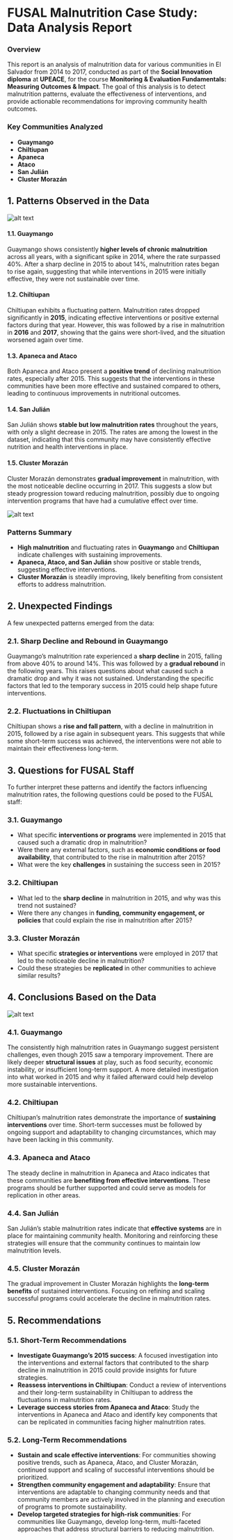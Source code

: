 # FUSAL Malnutrition Case Study: Data Analysis Report

### Overview

This report is an analysis of malnutrition data for various communities in El Salvador from 2014 to 2017, conducted as part of the **Social Innovation diploma** at **UPEACE**, for the course **Monitoring & Evaluation Fundamentals: Measuring Outcomes & Impact**. The goal of this analysis is to detect malnutrition patterns, evaluate the effectiveness of interventions, and provide actionable recommendations for improving community health outcomes.

### Key Communities Analyzed

-   **Guaymango**
-   **Chiltiupan**
-   **Apaneca**
-   **Ataco**
-   **San Julián**
-   **Cluster Morazán**

## 1. Patterns Observed in the Data

![alt text](ib-frida/FUSAL-Case-Study-Analysis/graph-bar.png)

#### 1.1. **Guaymango**

Guaymango shows consistently **higher levels of chronic malnutrition** across all years, with a significant spike in 2014, where the rate surpassed 40%. After a sharp decline in 2015 to about 14%, malnutrition rates began to rise again, suggesting that while interventions in 2015 were initially effective, they were not sustainable over time.

#### 1.2. **Chiltiupan**

Chiltiupan exhibits a fluctuating pattern. Malnutrition rates dropped significantly in **2015**, indicating effective interventions or positive external factors during that year. However, this was followed by a rise in malnutrition in **2016** and **2017**, showing that the gains were short-lived, and the situation worsened again over time.

#### 1.3. **Apaneca and Ataco**

Both Apaneca and Ataco present a **positive trend** of declining malnutrition rates, especially after 2015. This suggests that the interventions in these communities have been more effective and sustained compared to others, leading to continuous improvements in nutritional outcomes.

#### 1.4. **San Julián**

San Julián shows **stable but low malnutrition rates** throughout the years, with only a slight decrease in 2015. The rates are among the lowest in the dataset, indicating that this community may have consistently effective nutrition and health interventions in place.

#### 1.5. **Cluster Morazán**

Cluster Morazán demonstrates **gradual improvement** in malnutrition, with the most noticeable decline occurring in 2017. This suggests a slow but steady progression toward reducing malnutrition, possibly due to ongoing intervention programs that have had a cumulative effect over time.

![alt text](ib-frida/FUSAL-Case-Study-Analysis/heatmap.png)

### Patterns Summary

-   **High malnutrition** and fluctuating rates in **Guaymango** and **Chiltiupan** indicate challenges with sustaining improvements.
-   **Apaneca, Ataco, and San Julián** show positive or stable trends, suggesting effective interventions.
-   **Cluster Morazán** is steadily improving, likely benefiting from consistent efforts to address malnutrition.

## 2. Unexpected Findings

A few unexpected patterns emerged from the data:

### 2.1. **Sharp Decline and Rebound in Guaymango**

Guaymango’s malnutrition rate experienced a **sharp decline** in 2015, falling from above 40% to around 14%. This was followed by a **gradual rebound** in the following years. This raises questions about what caused such a dramatic drop and why it was not sustained. Understanding the specific factors that led to the temporary success in 2015 could help shape future interventions.

### 2.2. **Fluctuations in Chiltiupan**

Chiltiupan shows a **rise and fall pattern**, with a decline in malnutrition in 2015, followed by a rise again in subsequent years. This suggests that while some short-term success was achieved, the interventions were not able to maintain their effectiveness long-term.

## 3. Questions for FUSAL Staff

To further interpret these patterns and identify the factors influencing malnutrition rates, the following questions could be posed to the FUSAL staff:

### 3.1. **Guaymango**

-   What specific **interventions or programs** were implemented in 2015 that caused such a dramatic drop in malnutrition?
-   Were there any external factors, such as **economic conditions or food availability**, that contributed to the rise in malnutrition after 2015?
-   What were the key **challenges** in sustaining the success seen in 2015?

### 3.2. **Chiltiupan**

-   What led to the **sharp decline** in malnutrition in 2015, and why was this trend not sustained?
-   Were there any changes in **funding, community engagement, or policies** that could explain the rise in malnutrition after 2015?

### 3.3. **Cluster Morazán**

-   What specific **strategies or interventions** were employed in 2017 that led to the noticeable decline in malnutrition?
-   Could these strategies be **replicated** in other communities to achieve similar results?

## 4. Conclusions Based on the Data

![alt text](ib-frida/FUSAL-Case-Study-Analysis/linear-graph.png)

### 4.1. **Guaymango**

The consistently high malnutrition rates in Guaymango suggest persistent challenges, even though 2015 saw a temporary improvement. There are likely deeper **structural issues** at play, such as food security, economic instability, or insufficient long-term support. A more detailed investigation into what worked in 2015 and why it failed afterward could help develop more sustainable interventions.

### 4.2. **Chiltiupan**

Chiltiupan’s malnutrition rates demonstrate the importance of **sustaining interventions** over time. Short-term successes must be followed by ongoing support and adaptability to changing circumstances, which may have been lacking in this community.

### 4.3. **Apaneca and Ataco**

The steady decline in malnutrition in Apaneca and Ataco indicates that these communities are **benefiting from effective interventions**. These programs should be further supported and could serve as models for replication in other areas.

### 4.4. **San Julián**

San Julián’s stable malnutrition rates indicate that **effective systems** are in place for maintaining community health. Monitoring and reinforcing these strategies will ensure that the community continues to maintain low malnutrition levels.

### 4.5. **Cluster Morazán**

The gradual improvement in Cluster Morazán highlights the **long-term benefits** of sustained interventions. Focusing on refining and scaling successful programs could accelerate the decline in malnutrition rates.

## 5. Recommendations

### 5.1. **Short-Term Recommendations**

-   **Investigate Guaymango’s 2015 success**: A focused investigation into the interventions and external factors that contributed to the sharp decline in malnutrition in 2015 could provide insights for future strategies.
-   **Reassess interventions in Chiltiupan**: Conduct a review of interventions and their long-term sustainability in Chiltiupan to address the fluctuations in malnutrition rates.
-   **Leverage success stories from Apaneca and Ataco**: Study the interventions in Apaneca and Ataco and identify key components that can be replicated in communities facing higher malnutrition rates.

### 5.2. **Long-Term Recommendations**

-   **Sustain and scale effective interventions**: For communities showing positive trends, such as Apaneca, Ataco, and Cluster Morazán, continued support and scaling of successful interventions should be prioritized.
-   **Strengthen community engagement and adaptability**: Ensure that interventions are adaptable to changing community needs and that community members are actively involved in the planning and execution of programs to promote sustainability.
-   **Develop targeted strategies for high-risk communities**: For communities like Guaymango, develop long-term, multi-faceted approaches that address structural barriers to reducing malnutrition.